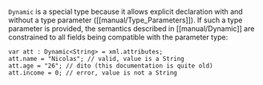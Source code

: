 `Dynamic` is a special type because it allows explicit declaration with and without a type parameter ([[manual/Type_Parameters]]). If such a type parameter is provided, the semantics described in [[manual/Dynamic]] are constrained to all fields being compatible with the parameter type:

```
var att : Dynamic<String> = xml.attributes;
att.name = "Nicolas"; // valid, value is a String
att.age = "26"; // dito (this documentation is quite old)
att.income = 0; // error, value is not a String
```